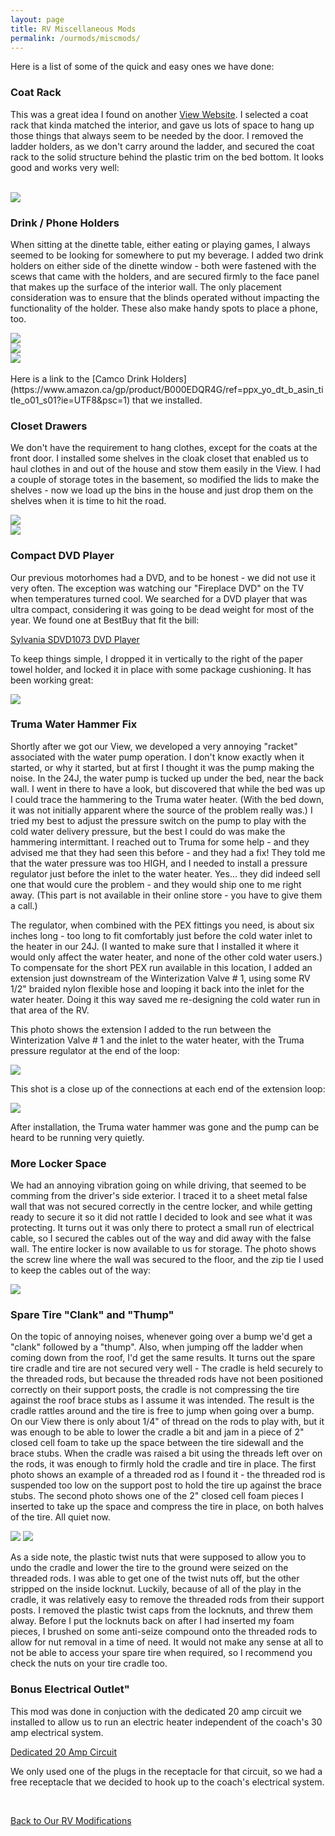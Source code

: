```yaml
---
layout: page
title: RV Miscellaneous Mods
permalink: /ourmods/miscmods/
---
```

Here is a list of some of the quick and easy ones we have done:

  <h3>Coat Rack</h3>

This was a great idea I found on another [View Website](http://www.thoseyoungguys.com/2019/03/11/our-winnebago-view-24d-upgrades-and-modifications/).
I selected a coat rack that kinda matched the interior, and gave us lots of space to hang up those things that always seem to be needed by the door.  I removed the ladder holders, as we don't carry around the ladder, and secured the coat rack to the solid structure behind the plastic trim on the bed bottom.  It looks good and works very well:

<br>
<img src="/assets/coatrack2web.jpg"/>
<br>
 <h3>Drink  / Phone Holders</h3>

 When sitting at the dinette table, either eating or playing games, I always seemed to be looking for somewhere to put my beverage.  I added two drink holders on either side of the dinette window - both were fastened with the scews that came with the holders, and are secured firmly to the face panel that makes up the surface of the interior wall.  The only placement consideration was to ensure that the blinds operated without impacting the functionality of the holder.  These also make handy spots to place a phone, too.
 <br>

<img src="/assets/drinkholder1web.jpg"/>

<br>

<img src="/assets/drinkholder2web.jpg"/>

<br>

<img src="/assets/phoneholderwebr.jpg"/>

<br>
<br>
Here is a link to the [Camco Drink Holders](https://www.amazon.ca/gp/product/B000EDQR4G/ref=ppx_yo_dt_b_asin_title_o01_s01?ie=UTF8&psc=1) that we installed.

<h3>Closet Drawers</h3>

We don't have the requirement to hang clothes, except for the coats at the front door.  I installed some shelves in the cloak closet that enabled us to haul clothes in and out of the house and stow them easily in the View.  I had a couple of storage totes in the basement, so modified the lids to make the shelves - now we load up the bins in the house and just drop them on the shelves when it is time to hit the road.

<img src="/assets/closetdrawers2web.jpg"/>

<br>

<img src="/assets/closetdrawers3web.jpg"/>

<h3>Compact DVD Player</h3>

Our previous motorhomes had a DVD, and to be honest - we did not use it very often.  The exception was watching our "Fireplace DVD" on the TV when temperatures turned cool.  We searched for a DVD player that was ultra compact, considering it was going to be dead weight for most of the year.  We found one at BestBuy that fit the bill:

[Sylvania SDVD1073 DVD Player](https://www.bestbuy.ca/en-ca/product/sylvania-sdvd1073-progressive-scan-dvd-player/13014336)

To keep things simple, I dropped it in vertically to the right of the paper towel holder, and locked it in place with some package cushioning.  It has been working great:

<img src="/assets/dvdweb.jpg"/>

<h3>Truma Water Hammer Fix</h3>

Shortly after we got our View, we developed a very annoying "racket" associated with the water pump operation.  I don't know exactly when it started, or why it started, but at first I thought it was the pump making the noise.  In the 24J, the water pump is tucked up under the bed, near the back wall.  I went in there to have a look, but discovered that while the bed was up I could trace the hammering to the Truma water heater.  (With the bed down, it was not initially apparent where the source of the problem really was.)  I tried my best to adjust the pressure switch on the pump to play with the cold water delivery pressure, but the best I could do was make the hammering intermittant.  I reached out to Truma for some help - and they advised me that they had seen this before - and they had a fix!  They told me that the water pressure was too HIGH, and I needed to install a pressure regulator just before the inlet to the water heater.  Yes... they did indeed sell one that would cure the problem - and they would ship one to me right away.  (This part is not available in their online store - you have to give them a call.)

The regulator, when combined with the PEX fittings you need, is about six inches long - too long to fit comfortably just before the cold water inlet to the heater in our 24J.  (I wanted to make sure that I installed it where it would only affect the water heater, and none of the other cold water users.)  To compensate for the short PEX run available in this location, I added an extension just downstream of the Winterization Valve # 1, using some RV 1/2" braided nylon flexible hose and looping it back into the inlet for the water heater.  Doing it this way saved me re-designing the cold water run in that area of the RV.

This photo shows the extension I added to the run between the Winterization Valve # 1 and the inlet to the water heater, with the Truma pressure regulator at the end of the loop:

<img src="/assets/pressureregulator1web.jpg"/>

This shot is a close up of the connections at each end of the extension loop:

<img src="/assets/pressureregulator2web.jpg"/>

After installation, the Truma water hammer was gone and the pump can be heard to be running very quietly.

<h3>More Locker Space</h3>

We had an annoying vibration going on while driving, that seemed to be comming from the driver's side exterior.  I traced it to a sheet metal false wall that was not secured correctly in the centre locker, and while getting ready to secure it so it did not rattle I decided to look and see what it was protecting.  It turns out it was only there to protect a small run of electrical cable, so I secured the cables out of the way and did away with the false wall.  The entire locker is now available to us for storage.  The photo shows the screw line where the wall was secured to the floor, and the zip tie I used to keep the cables out of the way:

<img src="/assets/morelockerroomweb.jpg"/>

<h3>Spare Tire "Clank" and "Thump"</h3>

On the topic of annoying noises, whenever going over a bump we'd get a "clank" followed by a "thump".  Also, when jumping off the ladder when coming down from the roof, I'd get the same results.  It turns out the spare tire cradle and tire are not secured very well - The cradle is held securely to the threaded rods, but because the threaded rods have not been positioned correctly on their support posts, the cradle is not compressing the tire against the roof brace stubs as I assume it was intended.  The result is the cradle rattles around and the tire is free to jump when going over a bump.  On our View there is only about 1/4" of thread on the rods to play with, but it was enough to be able to lower the cradle a bit and jam in a piece of 2" closed cell foam to take up the space between the tire sidewall and the brace stubs.  When the cradle was raised a bit using the threads left over on the rods, it was enough to firmly hold the cradle and tire in place.  The first photo shows an example of a threaded rod as I found it - the threaded rod is suspended too low on the support post to hold the tire up against the brace stubs.  The second photo shows one of the 2" closed cell foam pieces I inserted to take up the space and compress the tire in place, on both halves of the tire.  All quiet now.

<img src="/assets/tirerackbumper2web.jpg"/>

<img src="/assets/tirerackbumper1web.jpg"/>

As a side note, the plastic twist nuts that were supposed to allow you to undo the cradle and lower the tire to the ground were seized on the threaded rods.  I was able to get one of the twist nuts off, but the other stripped on the inside locknut.  Luckily, because of all of the play in the cradle, it was relatively easy to remove the threaded rods from their support posts.  I removed the plastic twist caps from the locknuts, and threw them alway.  Before I put the locknuts back on after I had inserted my foam pieces, I brushed on some anti-seize compound onto the threaded rods to allow for nut removal in a time of need.  It would not make any sense at all to not be able to access your spare tire when required, so I recommend you check the nuts on your tire cradle too.

<h3>Bonus Electrical Outlet"</h3>

This mod was done in conjuction with the dedicated 20 amp circuit we installed to allow us to run an electric heater independent of the coach's 30 amp electrical system.

[Dedicated 20 Amp Circuit](/ourmods/20ampcircuit/)

We only used one of the plugs in the receptacle for that circuit, so we had a free receptacle that we decided to hook up to the coach's electrical system.

<br>

[Back to Our RV Modifications](/ourmods/)
